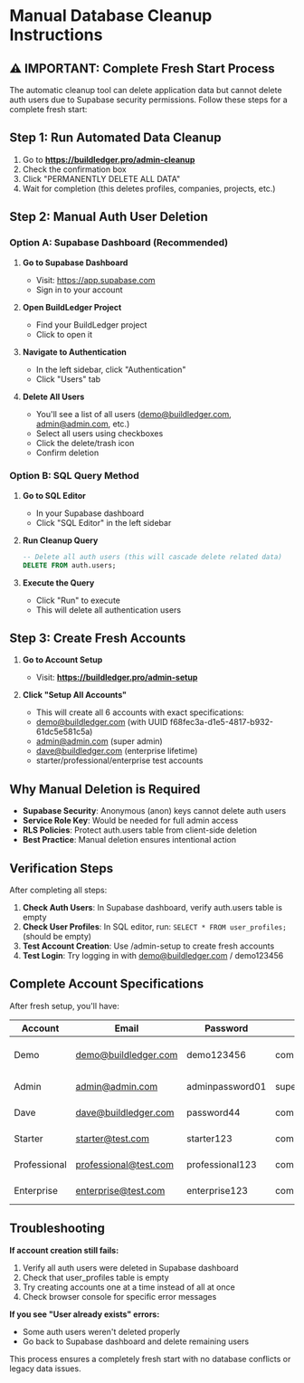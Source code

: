 # Manual Database Cleanup Instructions

## ⚠️ IMPORTANT: Complete Fresh Start Process

The automatic cleanup tool can delete application data but cannot delete auth users due to Supabase security permissions. Follow these steps for a complete fresh start:

## Step 1: Run Automated Data Cleanup

1. Go to **https://buildledger.pro/admin-cleanup**
2. Check the confirmation box
3. Click "PERMANENTLY DELETE ALL DATA" 
4. Wait for completion (this deletes profiles, companies, projects, etc.)

## Step 2: Manual Auth User Deletion

### Option A: Supabase Dashboard (Recommended)

1. **Go to Supabase Dashboard**
   - Visit: https://app.supabase.com
   - Sign in to your account

2. **Open BuildLedger Project**
   - Find your BuildLedger project
   - Click to open it

3. **Navigate to Authentication**
   - In the left sidebar, click "Authentication"
   - Click "Users" tab

4. **Delete All Users**
   - You'll see a list of all users (demo@buildledger.com, admin@admin.com, etc.)
   - Select all users using checkboxes
   - Click the delete/trash icon
   - Confirm deletion

### Option B: SQL Query Method

1. **Go to SQL Editor**
   - In your Supabase dashboard
   - Click "SQL Editor" in the left sidebar

2. **Run Cleanup Query**
   ```sql
   -- Delete all auth users (this will cascade delete related data)
   DELETE FROM auth.users;
   ```

3. **Execute the Query**
   - Click "Run" to execute
   - This will delete all authentication users

## Step 3: Create Fresh Accounts

1. **Go to Account Setup**
   - Visit: **https://buildledger.pro/admin-setup**

2. **Click "Setup All Accounts"**
   - This will create all 6 accounts with exact specifications:
   - demo@buildledger.com (with UUID f68fec3a-d1e5-4817-b932-61dc5e581c5a)
   - admin@admin.com (super admin)
   - dave@buildledger.com (enterprise lifetime)
   - starter/professional/enterprise test accounts

## Why Manual Deletion is Required

- **Supabase Security**: Anonymous (anon) keys cannot delete auth users
- **Service Role Key**: Would be needed for full admin access
- **RLS Policies**: Protect auth.users table from client-side deletion
- **Best Practice**: Manual deletion ensures intentional action

## Verification Steps

After completing all steps:

1. **Check Auth Users**: In Supabase dashboard, verify auth.users table is empty
2. **Check User Profiles**: In SQL editor, run: `SELECT * FROM user_profiles;` (should be empty)
3. **Test Account Creation**: Use /admin-setup to create fresh accounts
4. **Test Login**: Try logging in with demo@buildledger.com / demo123456

## Complete Account Specifications

After fresh setup, you'll have:

| Account | Email | Password | Role | Company | Plan |
|---------|-------|----------|------|---------|------|
| Demo | demo@buildledger.com | demo123456 | company_owner | Demo Construction Co | Professional |
| Admin | admin@admin.com | adminpassword01 | super_admin | BuildLedger Admin | Enterprise |
| Dave | dave@buildledger.com | password44 | company_owner | D & D Interiors | Enterprise Lifetime |
| Starter | starter@test.com | starter123 | company_owner | Starter Construction | Starter Lifetime |
| Professional | professional@test.com | professional123 | company_owner | Professional Construction | Professional Lifetime |
| Enterprise | enterprise@test.com | enterprise123 | company_owner | Enterprise Construction | Enterprise Lifetime |

## Troubleshooting

**If account creation still fails:**
1. Verify all auth users were deleted in Supabase dashboard
2. Check that user_profiles table is empty
3. Try creating accounts one at a time instead of all at once
4. Check browser console for specific error messages

**If you see "User already exists" errors:**
- Some auth users weren't deleted properly
- Go back to Supabase dashboard and delete remaining users

This process ensures a completely fresh start with no database conflicts or legacy data issues.